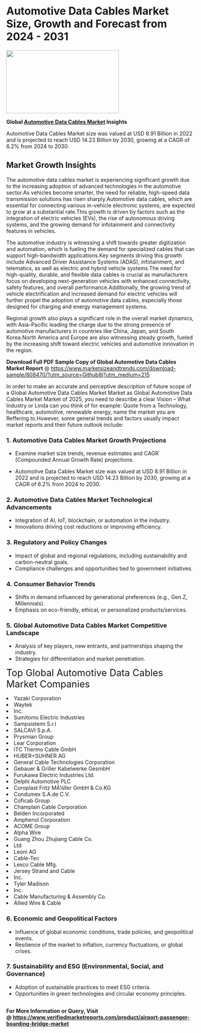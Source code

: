 <H1>Automotive Data Cables Market Size, Growth and Forecast from 2024 - 2031</H1><img class="aligncenter size-medium wp-image-584254" src="https://thirdeyenews.in/wp-content/uploads/2024/09/Global-Market-Research-300x168.jpeg" alt="" width="300" height="168" /><p><strong>Global&nbsp;<a href="https://www.marketsizeandtrends.com/download-sample/808470/?utm_source=Github8j?utm_medium=215">Automotive Data Cables Market</a> Insights</strong></p><p>Automotive Data Cables Market size was valued at USD 8.91 Billion in 2022 and is projected to reach USD 14.23 Billion by 2030, growing at a CAGR of 6.2% from 2024 to 2030.</p><p><h2>Market Growth Insights</h2> <p>The automotive data cables market is experiencing significant growth due to the increasing adoption of advanced technologies in the automotive sector.As vehicles become smarter, the need for reliable, high-speed data transmission solutions has risen sharply.Automotive data cables, which are essential for connecting various in-vehicle electronic systems, are expected to grow at a substantial rate.This growth is driven by factors such as the integration of electric vehicles (EVs), the rise of autonomous driving systems, and the growing demand for infotainment and connectivity features in vehicles.</p> <p>The automotive industry is witnessing a shift towards greater digitization and automation, which is fueling the demand for specialized cables that can support high-bandwidth applications.Key segments driving this growth include Advanced Driver Assistance Systems (ADAS), infotainment, and telematics, as well as electric and hybrid vehicle systems.The need for high-quality, durable, and flexible data cables is crucial as manufacturers focus on developing next-generation vehicles with enhanced connectivity, safety features, and overall performance.Additionally, the growing trend of vehicle electrification and increased demand for electric vehicles will further propel the adoption of automotive data cables, especially those designed for charging and energy management systems.</p> <p>Regional growth also plays a significant role in the overall market dynamics, with Asia-Pacific leading the charge due to the strong presence of automotive manufacturers in countries like China, Japan, and South Korea.North America and Europe are also witnessing steady growth, fueled by the increasing shift toward electric vehicles and automotive innovation in the region.</p> <p><span class=""><strong>Download Full PDF Sample Copy of Global Automotive Data Cables Market Report</strong> @ <a href="https://www.marketsizeandtrends.com/download-sample/808470/?utm_source=Github8j?utm_medium=215" target="_blank">https://www.marketsizeandtrends.com/download-sample/808470/?utm_source=Github8j?utm_medium=215</a></span></p><p>In order to make an accurate and perceptive description of future scope of a Global&nbsp;Automotive Data Cables Market Market as Global&nbsp;Automotive Data Cables Market Market of 2025, you need to describe a clear Vision &ndash; What Industry or Linda can you think of for example: Quote from a Technology, healthcare, automotive, renewable energy, name the market you are Reffering to.However, some general trends and factors usually impact market reports and their future outlook include:</p><h3>1.&nbsp;<strong>Automotive Data Cables Market Growth Projections</strong></h3><ul><li>Examine market size trends, revenue estimates and CAGR (Compounded Annual Growth Rate) projections.</li><li><p>Automotive Data Cables Market size was valued at USD 8.91 Billion in 2022 and is projected to reach USD 14.23 Billion by 2030, growing at a CAGR of 6.2% from 2024 to 2030.</p></li></ul><h3>2.&nbsp;<strong>Automotive Data Cables Market Technological Advancements</strong></h3><ul><li>Integration of AI, IoT, blockchain, or automation in the industry.</li><li>Innovations driving cost reductions or improving efficiency.</li></ul><h3>3.&nbsp;<strong>Regulatory and Policy Changes</strong></h3><ul><li>Impact of global and regional regulations, including sustainability and carbon-neutral goals.</li><li>Compliance challenges and opportunities tied to government initiatives.</li></ul><h3>4.&nbsp;<strong>Consumer Behavior Trends</strong></h3><ul><li>Shifts in demand influenced by generational preferences (e.g., Gen Z, Millennials).</li><li>Emphasis on eco-friendly, ethical, or personalized products/services.</li></ul><h3>5.&nbsp;<strong>Global Automotive Data Cables Market Competitive Landscape</strong></h3><ul><li>Analysis of key players, new entrants, and partnerships shaping the industry.</li><li>Strategies for differentiation and market penetration.</li></ul><p data-pm-slice="1 1 []"><span style="color: inherit; font-family: inherit; font-size: 25px;">Top Global Automotive Data Cables Market Companies</span></p><div class="" data-test-id=""><p><li>Yazaki Corporation</li><li> Waytek</li><li> Inc.</li><li> Sumitomo Electric Industries</li><li> Sampsistemi S.r.l</li><li> SALCAVI S.p.A.</li><li> Prysmian Group</li><li> Lear Corporation</li><li> ITC Thermo Cable GmbH</li><li> HUBER+SUHNER AG</li><li> General Cable Technologies Corporation</li><li> Gebauer & Griller Kabelwerke GesmbH</li><li> Furukawa Electric Industries Ltd.</li><li> Delphi Automotive PLC</li><li> Coroplast Fritz MÃ¼ller GmbH & Co.KG</li><li> Condumex S.A.de C.V.</li><li> Coficab Group</li><li> Champlain Cable Corporation</li><li> Belden Incorporated</li><li> Amphenol Corporation</li><li> ACOME Group</li><li> Alpha Wire</li><li> Guang Zhou Zhujiang Cable Co.</li><li> Ltd</li><li> Leoni AG</li><li> Cable-Tec</li><li> Lexco Cable Mfg.</li><li> Jersey Strand and Cable</li><li> Inc.</li><li> Tyler Madison</li><li> Inc.</li><li> Cable Manufacturing & Assembly Co.</li><li> Allied Wire & Cable</li></p></div><h3>6.&nbsp;<strong>Economic and Geopolitical Factors</strong></h3><ul><li>Influence of global economic conditions, trade policies, and geopolitical events.</li><li>Resilience of the market to inflation, currency fluctuations, or global crises.</li></ul><h3>7.&nbsp;<strong>Sustainability and ESG (Environmental, Social, and Governance)</strong></h3><ul><li>Adoption of sustainable practices to meet ESG criteria.</li><li>Opportunities in green technologies and circular economy principles.</li></ul><h2><strong style="font-size: 14px;">For More Information or Query, Visit @&nbsp;</strong><a style="background-color: #ffffff; font-size: 14px;" href="https://www.marketsizeandtrends.com/report/automotive-data-cables-market/" target="_blank">https://www.verifiedmarketreports.com/product/airport-passenger-boarding-bridge-market</a></h2>